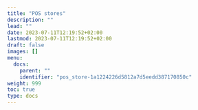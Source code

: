 ```yaml
---
title: "POS stores"
description: ""
lead: ""
date: 2023-07-11T12:19:52+02:00
lastmod: 2023-07-11T12:19:52+02:00
draft: false
images: []
menu:
  docs:
    parent: ""
    identifier: "pos_store-1a1224226d5812a7d5eedd387170850c"
weight: 999
toc: true
type: docs
---
```

